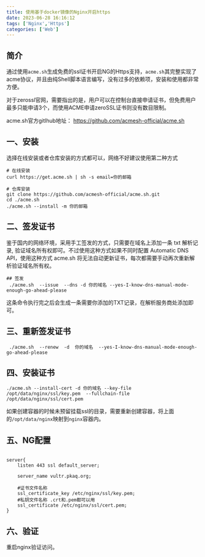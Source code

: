 ```yaml
---
title: 使用基于docker镜像的Nginx开启https
date: 2023-06-28 16:16:12
tags: ['Nginx','Https']
categories: ['Web']
---
```


## 简介

  通过使用`acme.sh`生成免费的ssl证书开启NG的Https支持，`acme.sh`其完整实现了acme协议，并且由纯Shell脚本语言编写，没有过多的依赖项，安装和使用都非常方便。

  对于zerossl官网，需要指出的是，用户可以在控制台直接申请证书，但免费用户最多只能申请3个，而使用ACME申请zeroSSL证书则没有数目限制。

acme.sh官方gitlhub地址： https://github.com/acmesh-official/acme.sh

<!-- more -->

## 一、安装

选择在线安装或者仓库安装的方式都可以，网络不好建议使用第二种方式

```shell
# 在线安装
curl https://get.acme.sh | sh -s email=你的邮箱

# 仓库安装
git clone https://github.com/acmesh-official/acme.sh.git 
cd ./acme.sh 
./acme.sh --install -m 你的邮箱
```

## 二、签发证书

  鉴于国内的网络环境，采用手工签发的方式，只需要在域名上添加一条 txt 解析记录, 验证域名所有权即可。不过使用这种方式如果不同时配置 Automatic DNS API，使用这种方式 acme.sh 将无法自动更新证书，每次都需要手动再次重新解析验证域名所有权。
  
```shell
## 签发
 ./acme.sh  --issue  --dns -d 你的域名 --yes-I-know-dns-manual-mode-enough-go-ahead-please
```

这条命令执行完之后会生成一条需要你添加的TXT记录，在解析服务商处添加即可。

## 三、重新签发证书
```shell
 ./acme.sh  --renew  -d  你的域名  --yes-I-know-dns-manual-mode-enough-go-ahead-please
```

## 四、安装证书

```shell
./acme.sh --install-cert -d 你的域名 --key-file  /opt/data/nginx/ssl/key.pem  --fullchain-file /opt/data/nginx/ssl/cert.pem

```

如果创建容器的时候未预留挂载ssl的目录，需要重新创建容器，将上面的`/opt/data/nginx`映射到`nginx`容器内。

## 五、NG配置

```nginx

server{
	listen 443 ssl default_server;
	
	server_name vultr.pkaq.org;
	
	#证书文件名称
	ssl_certificate_key /etc/nginx/ssl/key.pem;
	#私钥文件名称 .crt和.pem都可以用
	ssl_certificate /etc/nginx/ssl/cert.pem;
}

```

## 六、验证

重启nginx验证访问。
